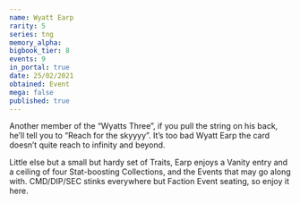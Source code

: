 ```yaml
---
name: Wyatt Earp
rarity: 5
series: tng
memory_alpha:
bigbook_tier: 8
events: 9
in_portal: true
date: 25/02/2021
obtained: Event
mega: false
published: true
---
```


Another member of the “Wyatts Three”, if you pull the string on his back, he’ll tell you to “Reach for the skyyyy”. It’s too bad Wyatt Earp the card doesn’t quite reach to infinity and beyond. 

Little else but a small but hardy set of Traits, Earp enjoys a Vanity entry and a ceiling of four Stat-boosting Collections, and the Events that may go along with. CMD/DIP/SEC stinks everywhere but Faction Event seating, so enjoy it here.
